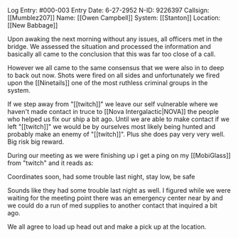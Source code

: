 Log Entry: #000-003
Entry Date: 6-27-2952
N-ID: 9226397
Callsign: [[Mumblez207]]
Name: [[Owen Campbell]]
System: [[Stanton]]
Location: [[New Babbage]]

  
Upon awaking the next morning without any issues, all officers met in the bridge. We assessed the situation and processed the information and basically all came to the conclusion that this was far too close of a call.  

However we all came to the same consensus that we were also in to deep to back out now. Shots were fired on all sides and unfortunately we fired upon the [[Ninetails]] one of the most ruthless criminal groups in the system.  

If we step away from "[[twitch]]" we leave our self vulnerable where we haven't made contact in truce to [[Nova Intergalactic|NOVA]] the people who helped us fix our ship a bit ago. Until we are able to make contact if we left "[[twitch]]" we would be by ourselves most likely being hunted and probably make an enemy of "[[twitch]]". Plus she does pay very very well. Big risk big reward.  

During our meeting as we were finishing up i get a ping on my [[MobiGlass]] from "twitch" and it reads as:  

Coordinates soon, had some trouble last night, stay low, be safe  

Sounds like they had some trouble last night as well. I figured while we were waiting for the meeting point there was an emergency center near by and we could do a run of med supplies to another contact that inquired a bit ago.
  
We all agree to load up head out and make a pick up at the location.